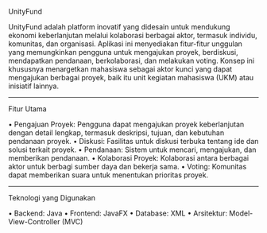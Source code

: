 UnityFund

UnityFund adalah platform inovatif yang didesain untuk mendukung ekonomi keberlanjutan melalui kolaborasi berbagai aktor, termasuk individu, komunitas, dan organisasi. Aplikasi ini menyediakan fitur-fitur unggulan yang memungkinkan pengguna untuk mengajukan proyek, berdiskusi, mendapatkan pendanaan, berkolaborasi, dan melakukan voting. Konsep ini khususnya menargetkan mahasiswa sebagai aktor kunci yang dapat mengajukan berbagai proyek, baik itu unit kegiatan mahasiswa (UKM) atau inisiatif lainnya.

--------------------------------------------------------------------------------------------------

Fitur Utama

•	Pengajuan Proyek: Pengguna dapat mengajukan proyek keberlanjutan dengan detail lengkap, termasuk deskripsi, tujuan, dan kebutuhan pendanaan proyek.
•	Diskusi: Fasilitas untuk diskusi terbuka tentang ide dan solusi terkait proyek.
•	Pendanaan: Sistem untuk mencari, mengajukan, dan memberikan pendanaan.
•	Kolaborasi Proyek: Kolaborasi antara berbagai aktor untuk berbagi sumber daya dan bekerja sama.
•	Voting: Komunitas dapat memberikan suara untuk menentukan prioritas proyek.

--------------------------------------------------------------------------------------------------

Teknologi yang Digunakan

•	Backend: Java
•	Frontend: JavaFX
•	Database: XML
•	Arsitektur: Model-View-Controller (MVC)
